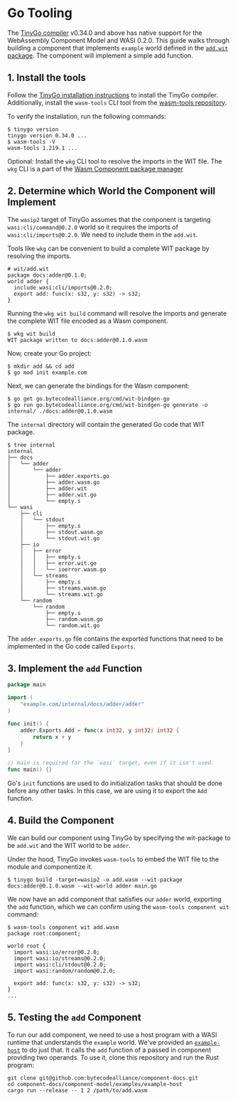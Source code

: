 # Go Tooling

The [TinyGo compiler](https://tinygo.org/) v0.34.0 and above has native support for the WebAssembly Component Model and WASI 0.2.0. This guide walks through building a component that implements `example` world defined in the [`add.wit`
package](../../examples/example-host/add.wit). The component will implement a simple add function.

## 1. Install the tools

Follow the [TinyGo installation instructions](https://tinygo.org/getting-started/) to install the TinyGo compiler. Additionally, install the `wasm-tools` CLI tool from the [wasm-tools repository](https://github.com/bytecodealliance/wasm-tools/releases).

To verify the installation, run the following commands:

```console
$ tinygo version
tinygo version 0.34.0 ...
$ wasm-tools -V
wasm-tools 1.219.1 ...
```

Optional: Install the `wkg` CLI tool to resolve the imports in the WIT file. The `wkg` CLI is a part of the [Wasm Component package manager](https://github.com/bytecodealliance/wasm-pkg-tools/releases)

## 2. Determine which World the Component will Implement

The `wasip2` target of TinyGo assumes that the component is targeting `wasi:cli/command@0.2.0` world so it requires the imports of `wasi:cli/imports@0.2.0`. We need to include them in the `add.wit`. 

Tools like `wkg` can be convenient to build a complete WIT package by resolving the imports.

```wit
# wit/add.wit
package docs:adder@0.1.0;
world adder {
  include wasi:cli/imports@0.2.0;
  export add: func(x: s32, y: s32) -> s32;
}
```

Running the `wkg wit build` command will resolve the imports and generate the complete WIT file encoded as a Wasm component.

```console
$ wkg wit build       
WIT package written to docs:adder@0.1.0.wasm
```

Now, create your Go project:

```console
$ mkdir add && cd add
$ go mod init example.com
```

Next, we can generate the bindings for the Wasm component:

```console
$ go get go.bytecodealliance.org/cmd/wit-bindgen-go
$ go run go.bytecodealliance.org/cmd/wit-bindgen-go generate -o internal/ ./docs:adder@0.1.0.wasm
```

The `internal` directory will contain the generated Go code that WIT package.

```console
$ tree internal
internal
├── docs
│   └── adder
│       └── adder
│           ├── adder.exports.go
│           ├── adder.wasm.go
│           ├── adder.wit
│           ├── adder.wit.go
│           └── empty.s
└── wasi
    ├── cli
    │   └── stdout
    │       ├── empty.s
    │       ├── stdout.wasm.go
    │       └── stdout.wit.go
    ├── io
    │   ├── error
    │   │   ├── empty.s
    │   │   ├── error.wit.go
    │   │   └── ioerror.wasm.go
    │   └── streams
    │       ├── empty.s
    │       ├── streams.wasm.go
    │       └── streams.wit.go
    └── random
        └── random
            ├── empty.s
            ├── random.wasm.go
            └── random.wit.go
```

The `adder.exports.go` file contains the exported functions that need to be implemented in the Go code called `Exports`.

## 3. Implement the `add` Function

```Go
package main

import (
	"example.com/internal/docs/adder/adder"
)

func init() {
	adder.Exports.Add = func(x int32, y int32) int32 {
		return x + y
	}
}

// main is required for the `wasi` target, even if it isn't used.
func main() {}
```

Go's `init` functions are used to do initialization tasks that
should be done before any other tasks. In this case, we are using it to export the `Add` function.

## 4. Build the Component

We can build our component using TinyGo by specifying the wit-package to be `add.wit` and the WIT world to be `adder`.

Under the hood, TinyGo invokes `wasm-tools` to embed the WIT file to the module and componentize it.

```console
$ tinygo build -target=wasip2 -o add.wasm --wit-package docs:adder@0.1.0.wasm --wit-world adder main.go
```

We now have an add component that satisfies our `adder` world, exporting the `add` function, which 
we can confirm using the `wasm-tools component wit` command:

```console
$ wasm-tools component wit add.wasm
package root:component;

world root {
  import wasi:io/error@0.2.0;
  import wasi:io/streams@0.2.0;
  import wasi:cli/stdout@0.2.0;
  import wasi:random/random@0.2.0;

  export add: func(x: s32, y: s32) -> s32;
}
...
```

## 5. Testing the `add` Component

To run our add component, we need to use a host program with a WASI runtime that understands the
`example` world. We've provided an [`example-host`](../../examples/example-host/README.md) to do
just that. It calls the `add` function of a passed in component providing two operands. To use it,
clone this repository and run the Rust program:

```console
git clone git@github.com:bytecodealliance/component-docs.git
cd component-docs/component-model/examples/example-host
cargo run --release -- 1 2 /path/to/add.wasm
```
